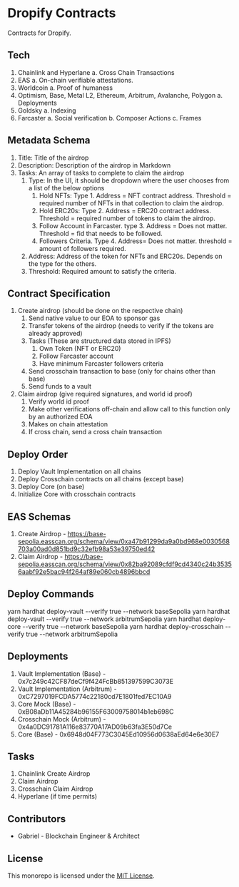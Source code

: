 # Dropify Contracts

Contracts for Dropify.

## Tech

1. Chainlink and Hyperlane
   a. Cross Chain Transactions
2. EAS
   a. On-chain verifiable attestations.
3. Worldcoin
   a. Proof of humaness
4. Optimism, Base, Metal L2, Ethereum, Arbitrum, Avalanche, Polygon
   a. Deployments
5. Goldsky
   a. Indexing
6. Farcaster
   a. Social verification
   b. Composer Actions
   c. Frames

## Metadata Schema

1. Title: Title of the airdrop
2. Description: Description of the airdrop in Markdown
3. Tasks: An array of tasks to complete to claim the airdrop
   1. Type: In the UI, it should be dropdown where the user chooses from a list of the below options
      1. Hold NFTs: Type 1. Address = NFT contract address. Threshold = required number of NFTs in that collection to claim the airdrop.
      2. Hold ERC20s: Type 2. Address = ERC20 contract address. Threshold = required number of tokens to claim the airdrop.
      3. Follow Account in Farcaster. type 3. Address = Does not matter. Threshold = fid that needs to be followed.
      4. Followers Criteria. Type 4. Address= Does not matter. threshold = amount of followers required.
   2. Address: Address of the token for NFTs and ERC20s. Depends on the type for the others.
   3. Threshold: Required amount to satisfy the criteria.

## Contract Specification

1. Create airdrop (should be done on the respective chain)
   1. Send native value to our EOA to sponsor gas
   2. Transfer tokens of the airdrop (needs to verify if the tokens are already approved)
   3. Tasks (These are structured data stored in IPFS)
      1. Own Token (NFT or ERC20)
      2. Follow Farcaster account
      3. Have minimum Farcaster followers criteria
   4. Send crosschain transaction to base (only for chains other than base)
   5. Send funds to a vault
2. Claim airdrop (give required signatures, and world id proof)
   1. Verify world id proof
   2. Make other verifications off-chain and allow call to this function only by an authorized EOA
   3. Makes on chain attestation
   4. If cross chain, send a cross chain transaction

## Deploy Order

1. Deploy Vault Implementation on all chains
2. Deploy Crosschain contracts on all chains (except base)
3. Deploy Core (on base)
4. Initialize Core with crosschain contracts

## EAS Schemas

1. Create Airdrop - https://base-sepolia.easscan.org/schema/view/0xa47b91299da9a0bd968e0030568703a00ad0d851bd9c32efb98a53e39750ed42
2. Claim Airdrop - https://base-sepolia.easscan.org/schema/view/0x82ba92089cfdf9cd4340c24b35356aabf92e5bac94f264af89e060cb4896bbcd

## Deploy Commands

yarn hardhat deploy-vault --verify true --network baseSepolia
yarn hardhat deploy-vault --verify true --network arbitrumSepolia
yarn hardhat deploy-core --verify true --network baseSepolia
yarn hardhat deploy-crosschain --verify true --network arbitrumSepolia

## Deployments

1. Vault Implementation (Base) - 0x7c249c42CF87deCf9f424FcBb851397599C3073E
2. Vault Implementation (Arbitrum) - 0xC7297019FCDA5774c22180cd7E1801fed7EC10A9
3. Core Mock (Base) - 0xB08aDb11A45284b96155F63009758014b1eb698C
4. Crosschain Mock (Arbitrum) - 0x4a0DC91781A116e83770A17AD09b63fa3E50d7Ce
5. Core (Base) - 0x6948d04F773C3045Ed10956d0638aEd64e6e30E7

## Tasks

1. Chainlink Create Airdrop
2. Claim Airdrop
3. Crosschain Claim Airdrop
4. Hyperlane (if time permits)

## Contributors

- Gabriel - Blockchain Engineer & Architect

## License

This monorepo is licensed under the [MIT License](LICENSE).
